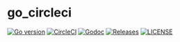 # go_circleci 

[![Go version](https://img.shields.io/badge/go-1.11.5-blue.svg)](https://github.com/moovweb/gvm)
[![CircleCI](https://circleci.com/gh/ewangdx/go_circleci.svg?style=svg&circle-token=f2062f8bae0aee80ef408bcfff103e2ab73d8b39)](https://circleci.com/gh/ewangdx/go_circleci)
[![Godoc](http://img.shields.io/badge/go-documentation-blue.svg?style=flat-square)](https://godoc.org/github.com/iotexproject/iotex-core)
[![Releases](https://img.shields.io/github/release/iotexproject/iotex-core/all.svg?style=flat-square)](https://github.com/ewangdx/go_circleci/releases)
[![LICENSE](https://img.shields.io/badge/License-Apache%202.0-blue.svg)](LICENSE)
